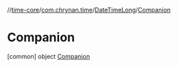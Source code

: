 //[time-core](../../../../index.md)/[com.chrynan.time](../../index.md)/[DateTimeLong](../index.md)/[Companion](index.md)



# Companion  
 [common] object [Companion](index.md)   

